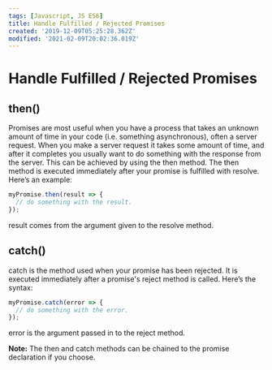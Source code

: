 ```yaml
---
tags: [Javascript, JS ES6]
title: Handle Fulfilled / Rejected Promises
created: '2019-12-09T05:25:28.362Z'
modified: '2021-02-09T20:02:36.019Z'
---
```


Handle Fulfilled  / Rejected Promises
=====================================

then()
------
Promises are most useful when you have a process that takes an unknown amount of time in your code (i.e. something asynchronous), often a server request. When you make a server request it takes some amount of time, and after it completes you usually want to do something with the response from the server. This can be achieved by using the then method. The then method is executed immediately after your promise is fulfilled with resolve. Here’s an example:
``` javascript
myPromise.then(result => {
  // do something with the result.
});

```
result comes from the argument given to the resolve method.

catch()
-------
catch is the method used when your promise has been rejected. It is executed immediately after a promise's reject method is called. Here’s the syntax:
``` javascript
myPromise.catch(error => {
  // do something with the error.
});

```
error is the argument passed in to the reject method.

**Note:** 
The then and catch methods can be chained to the promise declaration if you choose.
